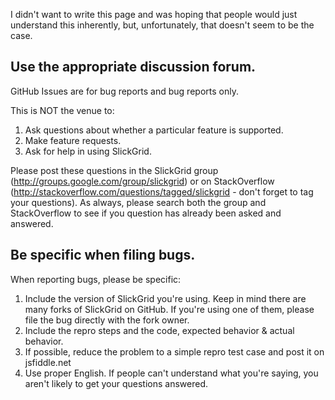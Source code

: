 I didn't want to write this page and was hoping that people would just understand this inherently, but, unfortunately, that doesn't seem to be the case.

## Use the appropriate discussion forum. 

GitHub Issues are for bug reports and bug reports only.

This is NOT the venue to:

1. Ask questions about whether a particular feature is supported.
2. Make feature requests.
3. Ask for help in using SlickGrid.

Please post these questions in the SlickGrid group (http://groups.google.com/group/slickgrid) or on StackOverflow (http://stackoverflow.com/questions/tagged/slickgrid - don't forget to tag your questions).  As always, please search both the group and StackOverflow to see if you question has already been asked and answered.


## Be specific when filing bugs.

When reporting bugs, please be specific:

1. Include the version of SlickGrid you're using.  Keep in mind there are many forks of SlickGrid on GitHub.  If you're using one of them, please file the bug directly with the fork owner.
2. Include the repro steps and the code, expected behavior & actual behavior.
3. If possible, reduce the problem to a simple repro test case and post it on jsfiddle.net
4. Use proper English.  If people can't understand what you're saying, you aren't likely to get your questions answered.



 
